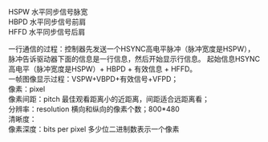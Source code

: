 HSPW  水平同步信号脉宽  
HBPD  水平同步信号前肩   
HFFD  水平同步信号后肩  

一行通信的过程：控制器先发送一个HSYNC高电平脉冲（脉冲宽度是HSPW），脉冲告诉驱动器下面的信息是一行信息，然后开始显示行信息。 起始信息HSYNC高电平（脉冲宽度是HSPW）+ HBPD + 有效信息 + HFFD。  
一帧图像显示过程：VSPW+VBPD+有效信号+VFPD；  
像素：pixel  
像素间距：pitch 最佳观看距离小的近距离，间距适合远距离看；  
分辨率：resolution  横向和纵向的像素个数；800*480  
清晰度：  
像素深度：bits per pixel  多少位二进制数表示一个像素  
